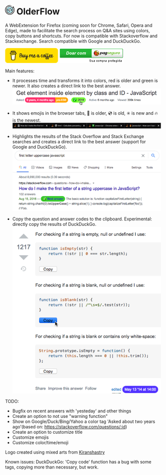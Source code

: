 # ![OlderFlow logo](https://raw.githubusercontent.com/rezendecomz/olderFlow/main/icon/olderFlow_readmeLogo.png) OlderFlow

A WebExtension for Firefox (coming soon for Chrome, Safari, Opera and Edge), made to facilitate the search process on Q&A sites using colors, copy buttons and shortcuts. For now is compatible with Stackoverflow and Stackexchange. Search compatible with Google and DuckDuckGo.

[![PayMeaCoffe](https://raw.githubusercontent.com/rezendecomz/olderFlow/main/screenshots/donate/buymeacoffe.png "Donate with PayPal")](https://www.buymeacoffee.com/rezendecomz) [![Doar com PagSeguro](https://raw.githubusercontent.com/rezendecomz/olderFlow/main/screenshots/donate/pagseguro.gif "Doar com pagseguro")](https://pag.ae/7WXNGdfg4)

Main features:

- It processes time and transforms it into colors, red is older and green is newer. It also creates a direct link to the best answer.
  ![printScreen](https://github.com/rezendecomz/olderFlow/raw/main/screenshots/directLink.png "printScreen")

- It shows emojis in the browser tabs, 💾 is older, 💿 is old, ✳️ is new and 🔥 is the newest.
  ![printScreen](https://github.com/rezendecomz/olderFlow/raw/main/screenshots/emojisOnTabs.png "printScreen")

- Highlights the results of the Stack Overflow and Stack Exchange searches and creates a direct link to the best answer (support for Google and DuckDuckGo).
  ![printScreen](https://raw.githubusercontent.com/rezendecomz/olderFlow/main/screenshots/search.png "printScreen")

- Copy the question and answer codes to the clipboard. Experimental: directly copy the results of DuckDuckGo.
  ![printScreen](https://raw.githubusercontent.com/rezendecomz/olderFlow/main/screenshots/copyFunction.png "printScreen")

TODO:

- Bugfix on recent answers with 'yesteday' and other things
- Create an option to not use "warning function"
- Show on Google/Duck/Bing/Yahoo a color tag 'Asked about two years ago'(based on: https://stackoverflow.com/questions/:id)
- Create an option to customize title
- Customize emojis
- Customize color/time/emoji

Logo created using mixed arts from [Kiranshastry](https://www.flaticon.com/authors/kiranshastry)

Known issues:
DuckDuckGo: 'Copy code' function has a bug with some tags, copying more than necessary, but work.
